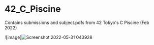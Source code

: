 # 42_C_Piscine

Contains submissions and subject.pdfs from 42 Tokyo's C Piscine (Feb 2022)

![image]![Screenshot 2022-05-31 043928](https://user-images.githubusercontent.com/47554536/171051937-63132e0f-c526-49ed-b2bb-7a018ed88152.png)

